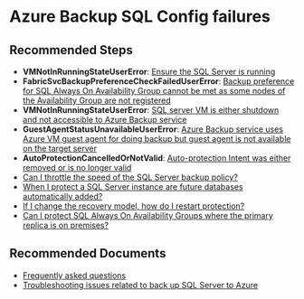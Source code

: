 <properties
		pageTitle="Azure Backup unable to discover VM"
		description="Azure Backup SQL Config failures"
		service="microsoft.recoveryservices"
		resource="vaults"
		authors="srinathv"
		ms.author="srinathv"
		displayOrder=""
		selfHelpType="generic"
		supportTopicIds="32632804"
		resourceTags=""
		productPesIds="15207"
		cloudEnvironments="public"
		articleId="91077485-46e3-4c9f-a5ae-6d71eae1cf85"
/>
# Azure Backup SQL Config failures

## **Recommended Steps**

- **VMNotInRunningStateUserError**: [Ensure the SQL Server is running](https://aka.ms/AA4f1h6)</br>
- **FabricSvcBackupPreferenceCheckFailedUserError**: [Backup preference for SQL Always On Availability Group cannot be met as some nodes of the Availability Group are not registered](https://aka.ms/AB-fabricsvcbackuppreferencecheckfailedusererror)<br>
- **VMNotInRunningStateUserError**: [SQL server VM is either shutdown and not accessible to Azure Backup service](https://aka.ms/AB-vmnotinrunningstateusererror)<br>
- **GuestAgentStatusUnavailableUserError**: [Azure Backup service uses Azure VM guest agent for doing backup but guest agent is not available on the target server](https://aka.ms/AB-guestagentstatusunavailableusererror)<br>
- **AutoProtectionCancelledOrNotValid**: [Auto-protection Intent was either removed or is no longer valid](https://aka.ms/AB-autoprotectioncancelledornotvalid)
- [Can I throttle the speed of the SQL Server backup policy?](https://aka.ms/AB-AA4dp5n) </br>
- [When I protect a SQL Server instance are future databases automatically added?](https://aka.ms/AB-AA4dp5q)</br>
- [If I change the recovery model, how do I restart protection?](https://aka.ms/AB-AA4dp5p)</br>
- [Can I protect SQL Always On Availability Groups where the primary replica is on premises?](https://aka.ms/AB-AA4dwue)</br>

## **Recommended Documents**

- [Frequently asked questions](https://aka.ms/AB-AA4dwuc)</br>
- [Troubleshooting issues related to back up SQL Server to Azure](https://aka.ms/AB-AA4dwud)</br>
